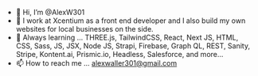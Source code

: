 - 👋 Hi, I’m @AlexW301
- 👀 I work at Xcentium as a front end developer and I also build my own websites for local businesses on the side. 
- 🌱 Always learning ... THREE.js, TailwindCSS, React, Next JS, HTML, CSS, Sass, JS, JSX, Node JS, Strapi, Firebase, Graph QL, REST, Sanity, Stripe, Kontent.ai, Prismic.io, Headless, Salesforce, and more...
- 📫 How to reach me ... alexwaller301@gmail.com

<!---
AlexW301/AlexW301 is a ✨ special ✨ repository because its `README.md` (this file) appears on your GitHub profile.
You can click the Preview link to take a look at your changes.
--->
